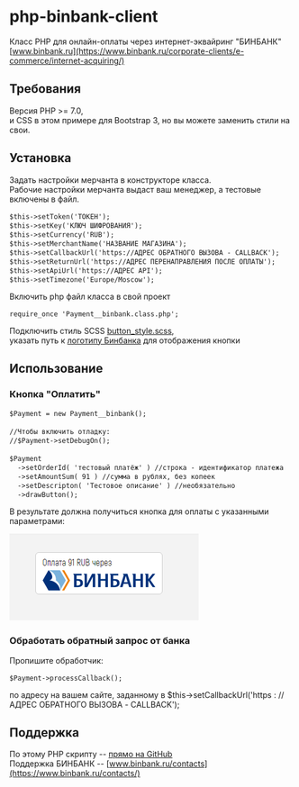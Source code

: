 # php-binbank-client
Класс PHP для онлайн-оплаты через интернет-эквайринг "БИНБАНК"  
[www.binbank.ru](https://www.binbank.ru/corporate-clients/e-commerce/internet-acquiring/)


## Требования
Версия PHP >= 7.0,  
и CSS в этом примере для Bootstrap 3, но вы можете заменить стили на свои.

## Установка
Задать настройки мерчанта в конструкторе класса.  
Рабочие настройки мерчанта выдаст ваш менеджер, а тестовые включены в файл.
```
$this->setToken('ТОКЕН');
$this->setKey('КЛЮЧ ШИФРОВАНИЯ');
$this->setCurrency('RUB');
$this->setMerchantName('НАЗВАНИЕ МАГАЗИНА');
$this->setCallbackUrl('https://АДРЕС ОБРАТНОГО ВЫЗОВА - CALLBACK');
$this->setReturnUrl('https://АДРЕС ПЕРЕНАПРАВЛЕНИЯ ПОСЛЕ ОПЛАТЫ');
$this->setApiUrl('https://АДРЕС API');
$this->setTimezone('Europe/Moscow');
```

Включить php файл класса в свой проект
```
require_once 'Payment__binbank.class.php';
```
Подключить стиль SCSS [button_style.scss](/button_style.scss),  
указать путь к [логотипу Бинбанка](/binbank_lil_logo.png) для отображения кнопки

## Использование
### Кнопка "Оплатить"
```
$Payment = new Payment__binbank();

//Чтобы включить отладку:
//$Payment->setDebugOn();

$Payment
  ->setOrderId( 'тестовый платёж' ) //строка - идентификатор платежа
  ->setAmountSum( 91 ) //сумма в рублях, без копеек
  ->setDescripton( 'Тестовое описание' ) //необязательно
  ->drawButton();
```
В результате должна получиться кнопка для оплаты с указанными параметрами:

![Screenshot](/screenshot.png)

### Обработать обратный запрос от банка
Пропишите обработчик:
```
$Payment->processCallback();
```
по адресу на вашем сайте, заданному в $this->setCallbackUrl('https : //АДРЕС ОБРАТНОГО ВЫЗОВА - CALLBACK');

## Поддержка
По этому PHP скрипту -- [прямо на GitHub](https://github.com/bridgemedia/php-binbank-client/issues)  
Поддержка БИНБАНК -- [www.binbank.ru/contacts](https://www.binbank.ru/contacts/)
